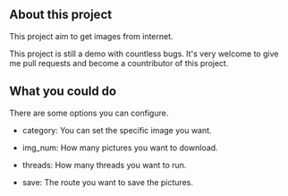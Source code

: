 ## About this project

This project aim to get images from internet.

This project is still a demo with countless bugs. It's very welcome to give me pull requests and become a countributor of this project. 

## What you could do

There are some options you can configure.

- category: You can set the specific image you want.

- img_num: How many pictures you want to download.

- threads: How many threads you want to run.

- save: The route you want to save the pictures.

